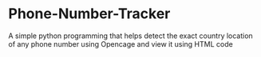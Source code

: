 # Phone-Number-Tracker
A simple python programming that helps detect the exact country location of any phone number using Opencage and view it using HTML code
